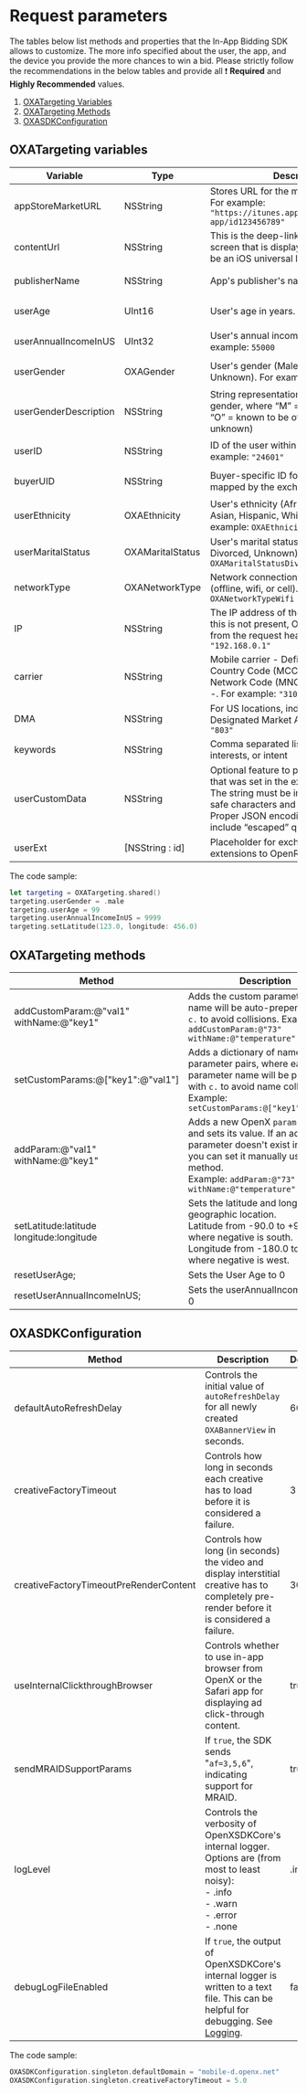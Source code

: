 # Request parameters

The tables below list methods and properties that the In-App Bidding SDK allows to customize. The more info specified about the user, the app, and the device you provide the more chances to win a bid. Please strictly follow the recommendations in the below tables and provide all ❗ **Required** and **Highly Recommended** values.


1. [OXATargeting Variables](#OXAtargeting-variables)
1. [OXATargeting Methods](#OXAtargeting-methods)
1. [OXASDKConfiguration](#OXAsdkconfiguration)

## OXATargeting variables

| **Variable**         | **Type**         | **Description**                                              | **Required?**            |
| -------------------- | ---------------- | ------------------------------------------------------------ | ------------------------ |
| appStoreMarketURL    | NSString         | Stores URL for the mobile application. For example: `"https://itunes.apple.com/us/app/your-app/id123456789"` | ❗ Required            |
|contentUrl            | NSString         |  This is the deep-link URL for the app screen that is displaying the ad. This can be an iOS universal link.  | ❗ Highly Recommended                 |
|publisherName| NSString | App's publisher's name. | ❗ Highly Recommended                 |
| userAge              | UInt16           | User's age in years. For example: `35`  | ❗ Highly Recommended |
| userAnnualIncomeInUS | UInt32           | User's annual income in US dollars. For example: `55000` | ❗ Highly Recommended |
| userGender           | OXAGender        | User's gender (Male, Female, Other, Unknown). For example: `OXAGenderFemale` | ❗ Highly Recommended  |
|userGenderDescription| NSString | String representation of the user's gender, where “M” = male, “F” = female, “O” = known to be other (i.e., omitted is unknown) | |
| userID               | NSString         | ID of the user within the app. For example: `"24601"`   | ❗ Highly Recommended  |
| buyerUID             | NSString | Buyer-specific ID for the user as mapped by the exchange for the buyer. | ❗ Highly Recommended  |
| userEthnicity        | OXAEthnicity     | User's ethnicity (African American, Asian, Hispanic, White, Other). For example: `OXAEthnicityAsian` | Recommended if available  |
| userMaritalStatus    | OXAMaritalStatus | User's marital status (Single, Married, Divorced, Unknown). For example: `OXAMaritalStatusDivorced` | Recommended if available |
| networkType          | OXANetworkType   | Network connection type of the user (offline, wifi, or cell).For example: `OXANetworkTypeWifi` | ❗ Required |
| IP                   | NSString         | The IP address of the carrier gateway. If this is not present, OpenX retrieves it from the request header. For example: `"192.168.0.1"` | ❗ Highly Recommended                 |
| carrier              | NSString         | Mobile carrier - Defined by the Mobile Country Code (MCC) and Mobile Network Code (MNC), using the format: <MCC>-<MNC>. For example: `"310-410"` | Optional                 |
| DMA                  | NSString         | For US locations, indicates the user's Designated Market Area. For example: `"803"` | Optional                 |
| keywords             | NSString         | Comma separated list of keywords, interests, or intent | Optional |
| userCustomData| NSString | Optional feature to pass bidder the data that was set in the exchange’s cookie. The string must be in base85 cookie safe characters and be in any format. Proper JSON encoding must be used to include “escaped” quotation marks. | Optional |
|userExt| [NSString : id] | Placeholder for exchange-specific extensions to OpenRTB. | Optional |

The code sample:

``` swift
let targeting = OXATargeting.shared()
targeting.userGender = .male
targeting.userAge = 99
targeting.userAnnualIncomeInUS = 9999
targeting.setLatitude(123.0, longitude: 456.0)
```


## OXATargeting methods

| **Method**                               | **Description**                                              |
| ---------------------------------------- | ------------------------------------------------------------ |
| addCustomParam:@"val1" withName:@"key1"  | Adds the custom parameters. The name will be auto-prepended with `c.` to avoid collisions. Example: `addCustomParam:@"73" withName:@"temperature"` |
| setCustomParams:@["key1":@"val1"]        | Adds a dictionary of name-value parameter pairs, where each parameter name will be prepended with `c.` to avoid name collisions. Example: `setCustomParams:@["key1":@"val1"]` |
| addParam:@"val1" withName:@"key1"        | Adds a new OpenX `param` by name and sets its value. If an ad call parameter doesn't exist in this SDK, you can set it manually using this method.<br />Example: `addParam:@"73" withName:@"temperature"` |
| setLatitude:latitude longitude:longitude | Sets the latitude and longitude of a geographic location.<br>Latitude from -90.0 to +90.0, where negative is south. <br>Longitude from -180.0 to +180.0, where negative is west. |
| resetUserAge;                            | Sets the User Age to 0                                       |
| resetUserAnnualIncomeInUS;               | Sets the userAnnualIncomeInUS to 0                           |


## OXASDKConfiguration

| **Method**                             | **Description**                                              | **Default** |
| -------------------------------------- | ------------------------------------------------------------ | ----------- |
| defaultAutoRefreshDelay                | Controls the initial value of `autoRefreshDelay` for all newly created `OXABannerView` in seconds. | 60          |
| creativeFactoryTimeout                 | Controls how long in seconds each creative has to load before it is considered a failure. | 3           |
| creativeFactoryTimeoutPreRenderContent | Controls how long (in seconds) the video and display interstitial creative has to completely pre-render before it is considered a failure. | 30          |
| useInternalClickthroughBrowser         | Controls whether to use in-app browser from OpenX or the Safari app for displaying ad click-through content. | true        |
| sendMRAIDSupportParams                 | If `true`, the SDK sends "`af=3,5,6`", indicating support for MRAID. | true        |
| logLevel                               | Controls the verbosity of OpenXSDKCore's internal logger. Options are (from most to least noisy):<br />- .info<br />- .warn<br />- .error<br />- .none | .info       |
| debugLogFileEnabled                    | If `true`, the output of OpenXSDKCore's internal logger is written to a text file. This can be helpful for debugging. See [Logging](ios-sdk-logging.md). | false       |

The code sample:

``` swift
OXASDKConfiguration.singleton.defaultDomain = "mobile-d.openx.net"
OXASDKConfiguration.singleton.creativeFactoryTimeout = 5.0
```

